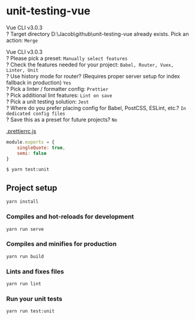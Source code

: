 # unit-testing-vue

Vue CLI v3.0.3  
? Target directory D:\Jacob\github\unit-testing-vue already exists. Pick an action: `Merge`  


Vue CLI v3.0.3  
? Please pick a preset: `Manually select features`  
? Check the features needed for your project: `Babel, Router, Vuex, Linter, Unit`  
? Use history mode for router? (Requires proper server setup for index fallback in production) `Yes`  
? Pick a linter / formatter config: `Prettier`  
? Pick additional lint features: `Lint on save`  
? Pick a unit testing solution: `Jest`  
? Where do you prefer placing config for Babel, PostCSS, ESLint, etc.? `In dedicated config files`  
? Save this as a preset for future projects? `No`  

[.prettierrc.js](https://prettier.io/docs/en/configuration.html)

```js
module.exports = {
    singleQuote: true,
    semi: false
}
```

`$ yarn test:unit`

## Project setup
```
yarn install
```

### Compiles and hot-reloads for development
```
yarn run serve
```

### Compiles and minifies for production
```
yarn run build
```

### Lints and fixes files
```
yarn run lint
```

### Run your unit tests
```
yarn run test:unit
```
